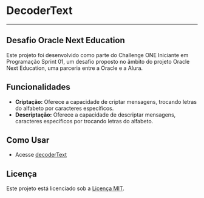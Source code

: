 # DecoderText

---

## Desafio Oracle Next Education

Este projeto foi desenvolvido como parte do Challenge ONE Iniciante em Programação Sprint 01, um desafio proposto no âmbito do projeto Oracle Next Education, uma parceria entre a Oracle e a Alura.

## Funcionalidades

- **Criptação:** Oferece a capacidade de criptar mensagens, trocando letras do alfabeto por caracteres específicos.
- **Descriptação:** Oferece a capacidade de descriptar mensagens, caracteres específicos por trocando letras do alfabeto.

## Como Usar

- Acesse [decoderText](https://marllonmendez.github.io/decoderText/)

## Licença

Este projeto está licenciado sob a [Licença MIT](LICENSE).
